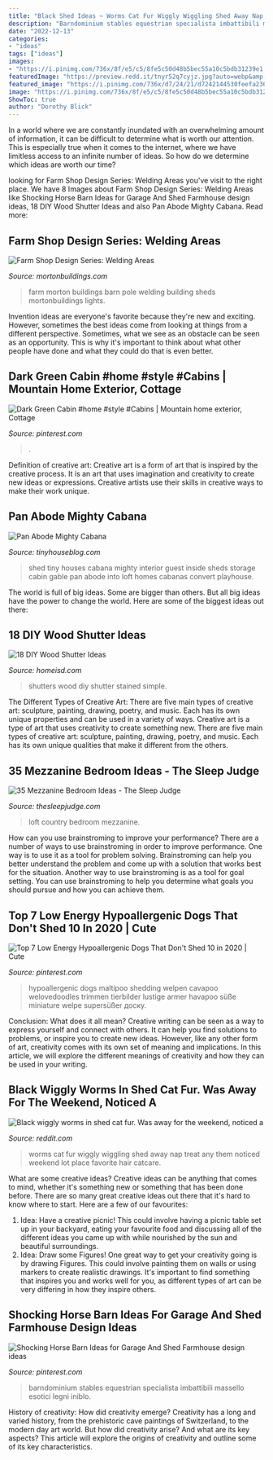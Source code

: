 ```yaml
---
title: "Black Shed Ideas ~ Worms Cat Fur Wiggly Wiggling Shed Away Nap Treat Any Them Noticed Weekend Lot Place Favorite Hair Catcare"
description: "Barndominium stables equestrian specialista imbattibili massello esotici legni iniblo"
date: "2022-12-13"
categories:
- "ideas"
tags: ["ideas"]
images:
- "https://i.pinimg.com/736x/8f/e5/c5/8fe5c50d48b5bec55a10c5bdb31239e1.jpg"
featuredImage: "https://preview.redd.it/tnyr52q7cyjz.jpg?auto=webp&amp;s=54dd72d368b939b989ae3773d09569543742cd3d"
featured_image: "https://i.pinimg.com/736x/d7/24/21/d7242144530feefa2361f0933749374d.jpg"
image: "https://i.pinimg.com/736x/8f/e5/c5/8fe5c50d48b5bec55a10c5bdb31239e1.jpg"
ShowToc: true
author: "Dorothy Blick"
---
```



In a world where we are constantly inundated with an overwhelming amount of information, it can be difficult to determine what is worth our attention. This is especially true when it comes to the internet, where we have limitless access to an infinite number of ideas. So how do we determine which ideas are worth our time?

	

		
looking for Farm Shop Design Series: Welding Areas you've visit to the right place. We have 8 Images about Farm Shop Design Series: Welding Areas like Shocking Horse Barn Ideas for Garage And Shed Farmhouse design ideas, 18 DIY Wood Shutter Ideas and also Pan Abode Mighty Cabana. Read more:
		
    
## Farm Shop Design Series: Welding Areas

<img loading=lazy src="https://s3.us-east-1.amazonaws.com/morton-web-2019/uploads/fsblog41618.jpg" onerror="this.onerror=null;this.src='https://tse1.mm.bing.net/th?id=OIP.m5wffcRu-l0v6WKKqDu2UAHaEA&amp;pid=15.1';" alt="Farm Shop Design Series: Welding Areas">

_Source: mortonbuildings.com_

>farm morton buildings barn pole welding building sheds mortonbuildings lights. 

	

Invention ideas are everyone's favorite because they're new and exciting. However, sometimes the best ideas come from looking at things from a different perspective. Sometimes, what we see as an obstacle can be seen as an opportunity. This is why it's important to think about what other people have done and what they could do that is even better.

    
## Dark Green Cabin #home #style #Cabins | Mountain Home Exterior, Cottage

<img loading=lazy src="https://i.pinimg.com/736x/d7/24/21/d7242144530feefa2361f0933749374d.jpg" onerror="this.onerror=null;this.src='https://tse1.mm.bing.net/th?id=OIP.f4O4d8jP4GMUmaQKnWa0uAHaLH&amp;pid=15.1';" alt="Dark Green Cabin #home #style #Cabins | Mountain home exterior, Cottage">

_Source: pinterest.com_

>. 

	

Definition of creative art:
Creative art is a form of art that is inspired by the creative process. It is an art that uses imagination and creativity to create new ideas or expressions. Creative artists use their skills in creative ways to make their work unique.

    
## Pan Abode Mighty Cabana

<img loading=lazy src="http://tinyhouseblog.com/wp-content/uploads/2011/12/gableintLg.gif" onerror="this.onerror=null;this.src='https://tse1.mm.bing.net/th?id=OIP.Vul09qlwKaK8mNYeaWbU7gHaJ4&amp;pid=15.1';" alt="Pan Abode Mighty Cabana">

_Source: tinyhouseblog.com_

>shed tiny houses cabana mighty interior guest inside sheds storage cabin gable pan abode into loft homes cabanas convert playhouse. 

	

The world is full of big ideas. Some are bigger than others. But all big ideas have the power to change the world. Here are some of the biggest ideas out there:

    
## 18 DIY Wood Shutter Ideas

<img loading=lazy src="https://homeisd.com/wp-content/uploads/2019/08/shed-shutters.jpg" onerror="this.onerror=null;this.src='https://tse2.mm.bing.net/th?id=OIP.WwThD4OM4Jf9c7A92bBlxwHaLH&amp;pid=15.1';" alt="18 DIY Wood Shutter Ideas">

_Source: homeisd.com_

>shutters wood diy shutter stained simple. 

	

The Different Types of Creative Art: There are five main types of creative art: sculpture, painting, drawing, poetry, and music. Each has its own unique properties and can be used in a variety of ways.
Creative art is a type of art that uses creativity to create something new. There are five main types of creative art: sculpture, painting, drawing, poetry, and music. Each has its own unique qualities that make it different from the others.

    
## 35 Mezzanine Bedroom Ideas - The Sleep Judge

<img loading=lazy src="https://www.thesleepjudge.com/wp-content/uploads/2017/06/Country-Loft.jpg" onerror="this.onerror=null;this.src='https://tse3.mm.bing.net/th?id=OIP.sIi_MxCkJbep_mSUw9NJAwHaJQ&amp;pid=15.1';" alt="35 Mezzanine Bedroom Ideas - The Sleep Judge">

_Source: thesleepjudge.com_

>loft country bedroom mezzanine. 

	

How can you use brainstroming to improve your performance?
There are a number of ways to use brainstroming in order to improve performance. One way is to use it as a tool for problem solving. Brainstroming can help you better understand the problem and come up with a solution that works best for the situation. Another way to use brainstroming is as a tool for goal setting. You can use brainstroming to help you determine what goals you should pursue and how you can achieve them.

    
## Top 7 Low Energy Hypoallergenic Dogs That Don&#039;t Shed 10 In 2020 | Cute

<img loading=lazy src="https://i.pinimg.com/736x/0b/a8/82/0ba8823ea1d4e63008c81a6438d3cff2.jpg" onerror="this.onerror=null;this.src='https://tse4.mm.bing.net/th?id=OIP.2UmK_ZZD-Z2uNc3wq3Bl5AHaIy&amp;pid=15.1';" alt="Top 7 Low Energy Hypoallergenic Dogs That Don&#039;t Shed 10 in 2020 | Cute">

_Source: pinterest.com_

>hypoallergenic dogs maltipoo shedding welpen cavapoo welovedoodles trimmen tierbilder lustige armer havapoo süße miniature welpe supersüßer доску. 

	

Conclusion: What does it all mean?
Creative writing can be seen as a way to express yourself and connect with others. It can help you find solutions to problems, or inspire you to create new ideas. However, like any other form of art, creativity comes with its own set of meaning and implications. In this article, we will explore the different meanings of creativity and how they can be used in your writing.

    
## Black Wiggly Worms In Shed Cat Fur. Was Away For The Weekend, Noticed A

<img loading=lazy src="https://preview.redd.it/tnyr52q7cyjz.jpg?auto=webp&amp;s=54dd72d368b939b989ae3773d09569543742cd3d" onerror="this.onerror=null;this.src='https://tse2.mm.bing.net/th?id=OIP.1JmUel-OA4aEdIc2nvr7FwHaJ4&amp;pid=15.1';" alt="Black wiggly worms in shed cat fur. Was away for the weekend, noticed a">

_Source: reddit.com_

>worms cat fur wiggly wiggling shed away nap treat any them noticed weekend lot place favorite hair catcare. 

	

What are some creative ideas?
Creative ideas can be anything that comes to mind, whether it's something new or something that has been done before. There are so many great creative ideas out there that it's hard to know where to start. Here are a few of our favourites: 
1. Idea: Have a creative picnic! This could involve having a picnic table set up in your backyard, eating your favourite food and discussing all of the different ideas you came up with while nourished by the sun and beautiful surroundings. 
2. Idea: Draw some Figures! One great way to get your creativity going is by drawing Figures. This could involve painting them on walls or using markers to create realistic drawings. It's important to find something that inspires you and works well for you, as different types of art can be very differing in how they inspire others. 

    
## Shocking Horse Barn Ideas For Garage And Shed Farmhouse Design Ideas

<img loading=lazy src="https://i.pinimg.com/736x/8f/e5/c5/8fe5c50d48b5bec55a10c5bdb31239e1.jpg" onerror="this.onerror=null;this.src='https://tse2.mm.bing.net/th?id=OIP.XxokYrL6bu9GpUqdmwHw4QHaJA&amp;pid=15.1';" alt="Shocking Horse Barn Ideas for Garage And Shed Farmhouse design ideas">

_Source: pinterest.com_

>barndominium stables equestrian specialista imbattibili massello esotici legni iniblo. 

	

History of creativity: How did creativity emerge?
Creativity has a long and varied history, from the prehistoric cave paintings of Switzerland, to the modern day art world. But how did creativity arise? And what are its key aspects? This article will explore the origins of creativity and outline some of its key characteristics.

